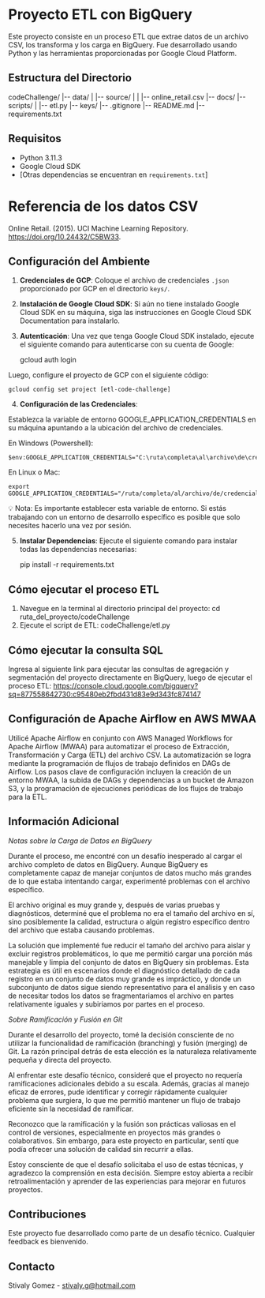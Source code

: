 # Proyecto ETL con BigQuery

Este proyecto consiste en un proceso ETL que extrae datos de un archivo CSV, los transforma y los carga en BigQuery. Fue desarrollado usando Python y las herramientas proporcionadas por Google Cloud Platform.


## Estructura del Directorio

codeChallenge/
|-- data/
| |-- source/
| | |-- online_retail.csv
|-- docs/
|-- scripts/
| |-- etl.py
|-- keys/
|-- .gitignore
|-- README.md
|-- requirements.txt 


## Requisitos

- Python 3.11.3
- Google Cloud SDK
- [Otras dependencias se encuentran en `requirements.txt`]

# Referencia de los datos CSV

Online Retail. (2015). UCI Machine Learning Repository. https://doi.org/10.24432/C5BW33.

## Configuración del Ambiente

1. **Credenciales de GCP**: Coloque el archivo de credenciales `.json` proporcionado por GCP en el directorio `keys/`.
2. **Instalación de Google Cloud SDK**: Si aún no tiene instalado Google Cloud SDK en su máquina, siga las instrucciones en Google Cloud SDK Documentation para instalarlo.
3. **Autenticación**:
Una vez que tenga Google Cloud SDK instalado, ejecute el siguiente comando para autenticarse con su cuenta de Google:


    gcloud auth login

Luego, configure el proyecto de GCP con el siguiente código:


    gcloud config set project [etl-code-challenge]

4. **Configuración de las Credenciales**:

Establezca la variable de entorno GOOGLE_APPLICATION_CREDENTIALS en su máquina apuntando a la ubicación del archivo de credenciales.

En Windows (Powershell):

    $env:GOOGLE_APPLICATION_CREDENTIALS="C:\ruta\completa\al\archivo\de\credenciales.json"

En Linux o Mac:

    export GOOGLE_APPLICATION_CREDENTIALS="/ruta/completa/al/archivo/de/credenciales.json"

💡 Nota: Es importante establecer esta variable de entorno. Si estás trabajando con un entorno de desarrollo específico es posible que solo necesites hacerlo una vez por sesión.

5. **Instalar Dependencias**: Ejecute el siguiente comando para instalar todas las dependencias necesarias: 

    pip install -r requirements.txt


## Cómo ejecutar el proceso ETL

1. Navegue en la terminal al directorio principal del proyecto: cd ruta_del_proyecto/codeChallenge
2. Ejecute el script de ETL: codeChallenge/etl.py

## Cómo ejecutar la consulta SQL

Ingresa al siguiente link para ejecutar las consultas de agregación y segmentación del proyecto directamente en BigQuery, luego de ejecutar el proceso ETL: 
    https://console.cloud.google.com/bigquery?sq=877558642730:c95480eb2fbd431d83e9d343fc874147

## Configuración de Apache Airflow en AWS MWAA

Utilicé Apache Airflow en conjunto con AWS Managed Workflows for Apache Airflow (MWAA) para automatizar el proceso de Extracción, Transformación y Carga (ETL) del archivo CSV. La automatización se logra mediante la programación de flujos de trabajo definidos en DAGs de Airflow. Los pasos clave de configuración incluyen la creación de un entorno MWAA, la subida de DAGs y dependencias a un bucket de Amazon S3, y la programación de ejecuciones periódicas de los flujos de trabajo para la ETL. 

## Información Adicional

*Notas sobre la Carga de Datos en BigQuery*

Durante el proceso, me encontré con un desafío inesperado al cargar el archivo completo de datos en BigQuery. Aunque BigQuery es completamente capaz de manejar conjuntos de datos mucho más grandes de lo que estaba intentando cargar, experimenté problemas con el archivo específico.

El archivo original es muy grande y, después de varias pruebas y diagnósticos, determiné que el problema no era el tamaño del archivo en sí, sino posiblemente la calidad, estructura o algún registro específico dentro del archivo que estaba causando problemas.

La solución que implementé fue reducir el tamaño del archivo para aislar y excluir registros problemáticos, lo que me permitió cargar una porción más manejable y limpia del conjunto de datos en BigQuery sin problemas. Esta estrategia es útil en escenarios donde el diagnóstico detallado de cada registro en un conjunto de datos muy grande es impráctico, y donde un subconjunto de datos sigue siendo representativo para el análisis y en caso de necesitar todos los datos se fragmentariamos el archivo en partes relativamente iguales y subiriamos por partes en el proceso.

*Sobre Ramificación y Fusión en Git*

Durante el desarrollo del proyecto, tomé la decisión consciente de no utilizar la funcionalidad de ramificación (branching) y fusión (merging) de Git. La razón principal detrás de esta elección es la naturaleza relativamente pequeña y directa del proyecto.

Al enfrentar este desafío técnico, consideré que el proyecto no requería ramificaciones adicionales debido a su escala. Además, gracias al manejo eficaz de errores, pude identificar y corregir rápidamente cualquier problema que surgiera, lo que me permitió mantener un flujo de trabajo eficiente sin la necesidad de ramificar.

Reconozco que la ramificación y la fusión son prácticas valiosas en el control de versiones, especialmente en proyectos más grandes o colaborativos. Sin embargo, para este proyecto en particular, sentí que podía ofrecer una solución de calidad sin recurrir a ellas.

Estoy consciente de que el desafío solicitaba el uso de estas técnicas, y agradezco la comprensión en esta decisión. Siempre estoy abierta a recibir retroalimentación y aprender de las experiencias para mejorar en futuros proyectos.


## Contribuciones

Este proyecto fue desarrollado como parte de un desafío técnico. Cualquier feedback es bienvenido.

## Contacto

Stivaly Gomez - stivaly.g@hotmail.com

